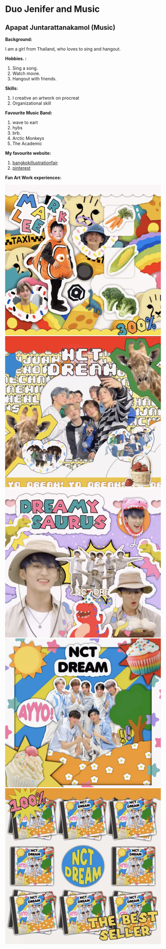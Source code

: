 # Duo Jenifer and Music

## Apapat Juntarattanakamol (Music)

**Background:**

I am a girl from Thailand, who loves to sing and hangout.

**Hobbies. :**
1. Sing a song.
2. Watch movie.
3. Hangout with friends.

**Skills:**
1. I creative an artwork on procreat
2. Organizational skill


**Favourite Music Band:**
1. wave to eart
2. hybs
3. brb.
4. Arctic Monkeys
5. The Academic

**My favourite website:**
1. [bangkokillustrationfair](https://bangkokillustrationfair.com/artist/2023/1273)
2. [pinterest](https://www.pinterest.com/)

**Fan Art Work experiences:**

![Fender Telecaster](images/IMG_3836.jpg)
![Fender Telecaster](images/IMG_3837.jpg)
![Fender Telecaster](images/IMG_3838.jpg)
![Fender Telecaster](images/IMG_3840.jpg)
![Fender Telecaster](images/IMG_3841.jpg)